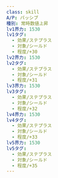 ```yaml
---
class: skill
A/P: パッシブ
種別: 常時数値上昇
lv1界力: 1530
lv1タグ:
  - 効果/ステプラス
  - 対象/シールド
  - 程度/+30
lv2界力: 1530
lv2タグ:
  - 効果/ステプラス
  - 対象/シールド
  - 程度/+31
lv3界力: 1530
lv3タグ:
  - 効果/ステプラス
  - 対象/シールド
  - 程度/+32
lv4界力: 1530
lv4タグ:
  - 効果/ステプラス
  - 対象/シールド
  - 程度/+33
lv5界力: 1530
lv5タグ:
  - 効果/ステプラス
  - 対象/シールド
  - 程度/+35
---
```

